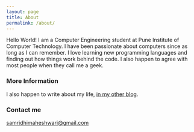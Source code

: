 ```yaml
---
layout: page
title: About
permalink: /about/
---
```

Hello World! I am a Computer Engineering student at Pune Institute of Computer Technology. I have been passionate about computers since as long as I can remember. I love learning new programming languages and finding out how things work behind the code. I also happen to agree with most people when they call me a geek. 

### More Information

I also happen to write about my life, [in my other blog](http://www.samridhimaheshwari.blogspot.com).

### Contact me

[samridhimaheshwari@gmail.com](mailto:samridhimaheshwari@gmail.com)
